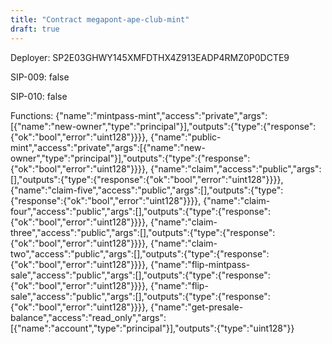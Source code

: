 ```yaml
---
title: "Contract megapont-ape-club-mint"
draft: true
---
```

Deployer: SP2E03GHWY145XMFDTHX4Z913EADP4RMZ0P0DCTE9

SIP-009: false

SIP-010: false

Functions:
{"name":"mintpass-mint","access":"private","args":[{"name":"new-owner","type":"principal"}],"outputs":{"type":{"response":{"ok":"bool","error":"uint128"}}}}, {"name":"public-mint","access":"private","args":[{"name":"new-owner","type":"principal"}],"outputs":{"type":{"response":{"ok":"bool","error":"uint128"}}}}, {"name":"claim","access":"public","args":[],"outputs":{"type":{"response":{"ok":"bool","error":"uint128"}}}}, {"name":"claim-five","access":"public","args":[],"outputs":{"type":{"response":{"ok":"bool","error":"uint128"}}}}, {"name":"claim-four","access":"public","args":[],"outputs":{"type":{"response":{"ok":"bool","error":"uint128"}}}}, {"name":"claim-three","access":"public","args":[],"outputs":{"type":{"response":{"ok":"bool","error":"uint128"}}}}, {"name":"claim-two","access":"public","args":[],"outputs":{"type":{"response":{"ok":"bool","error":"uint128"}}}}, {"name":"flip-mintpass-sale","access":"public","args":[],"outputs":{"type":{"response":{"ok":"bool","error":"uint128"}}}}, {"name":"flip-sale","access":"public","args":[],"outputs":{"type":{"response":{"ok":"bool","error":"uint128"}}}}, {"name":"get-presale-balance","access":"read_only","args":[{"name":"account","type":"principal"}],"outputs":{"type":"uint128"}}
